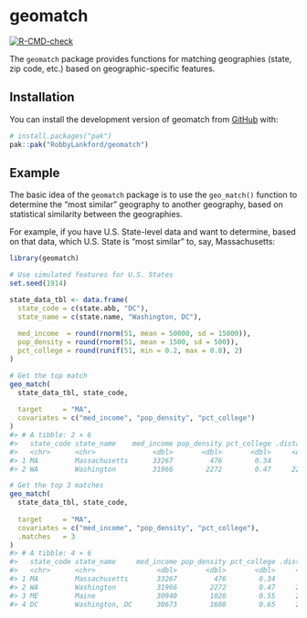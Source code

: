 
<!-- README.md is generated from README.Rmd. Please edit that file -->

# geomatch

<!-- badges: start -->

[![R-CMD-check](https://github.com/RobbyLankford/geomatch/actions/workflows/R-CMD-check.yaml/badge.svg)](https://github.com/RobbyLankford/geomatch/actions/workflows/R-CMD-check.yaml)
<!-- badges: end -->

The `geomatch` package provides functions for matching geographies
(state, zip code, etc.) based on geographic-specific features.

## Installation

You can install the development version of geomatch from
[GitHub](https://github.com/) with:

``` r
# install.packages("pak")
pak::pak("RobbyLankford/geomatch")
```

## Example

The basic idea of the `geomatch` package is to use the `geo_match()`
function to determine the “most similar” geography to another geography,
based on statistical similarity between the geographies.

For example, if you have U.S. State-level data and want to determine,
based on that data, which U.S. State is “most similar” to, say,
Massachusetts:

``` r
library(geomatch)

# Use simulated features for U.S. States
set.seed(1914)

state_data_tbl <- data.frame(
  state_code = c(state.abb, "DC"),
  state_name = c(state.name, "Washington, DC"),
    
  med_income  = round(rnorm(51, mean = 50000, sd = 15000)),
  pop_density = round(rnorm(51, mean = 1500, sd = 500)),
  pct_college = round(runif(51, min = 0.2, max = 0.8), 2)
)

# Get the top match
geo_match(
  state_data_tbl, state_code, 
  
  target     = "MA", 
  covariates = c("med_income", "pop_density", "pct_college")
)
#> # A tibble: 2 × 6
#>   state_code state_name    med_income pop_density pct_college .distance
#>   <chr>      <chr>              <dbl>       <dbl>       <dbl>     <dbl>
#> 1 MA         Massachusetts      33267         476        0.34        0 
#> 2 WA         Washington         31966        2272        0.47     2218.

# Get the top 3 matches
geo_match(
  state_data_tbl, state_code,
  
  target     = "MA",
  covariates = c("med_income", "pop_density", "pct_college"),
  .matches   = 3
)
#> # A tibble: 4 × 6
#>   state_code state_name     med_income pop_density pct_college .distance
#>   <chr>      <chr>               <dbl>       <dbl>       <dbl>     <dbl>
#> 1 MA         Massachusetts       33267         476        0.34        0 
#> 2 WA         Washington          31966        2272        0.47     2218.
#> 3 ME         Maine               30940        1020        0.55     2390.
#> 4 DC         Washington, DC      30673        1608        0.65     2830.
```
